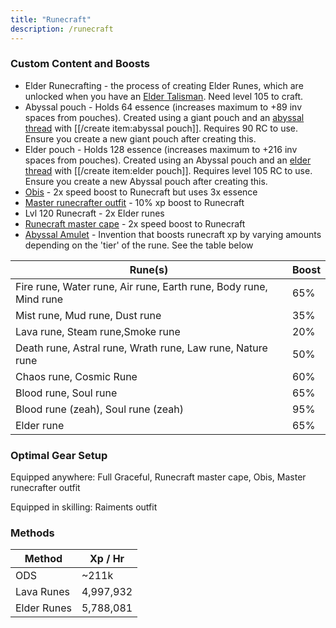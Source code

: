 ```yaml
---
title: "Runecraft"
description: /runecraft
---
```


### Custom Content and Boosts

- Elder Runecrafting - the process of creating Elder Runes, which are unlocked when you have an [Elder Talisman](../minigames/ourania-delivery-service-ods.md#ods-shop). Need level 105 to craft.
- Abyssal pouch - Holds 64 essence (increases maximum to +89 inv spaces from pouches). Created using a giant pouch and an [abyssal thread](../bso-custom-killables/demi-bosses/malygos.md#loot) with [[/create item\:abyssal pouch]]. Requires 90 RC to use. Ensure you create a new giant pouch after creating this.
- Elder pouch - Holds 128 essence (increases maximum to +216 inv spaces from pouches). Created using an Abyssal pouch and an [elder thread](../minigames/ourania-delivery-service-ods.md#ods-shop) with [[/create item\:elder pouch]]. Requires level 105 RC to use. Ensure you create a new Abyssal pouch after creating this.
- [Obis](../custom-items/pets.md#miscellaneous-pets) - 2x speed boost to Runecraft but uses 3x essence
- [Master runecrafter outfit](../minigames/ourania-delivery-service-ods.md#ods-shop) - 10% xp boost to Runecraft
- Lvl 120 Runecraft - 2x Elder runes
- [Runecraft master cape](../custom-items/equippables/#master-capes) - 2x speed boost to Runecraft
- [Abyssal Amulet](invention/#inventions) - Invention that boosts runecraft xp by varying amounts depending on the 'tier' of the rune. See the table below

| Rune(s)                                                           | Boost |
| ----------------------------------------------------------------- | ----- |
| Fire rune, Water rune, Air rune, Earth rune, Body rune, Mind rune | 65%   |
| Mist rune, Mud rune, Dust rune                                    | 35%   |
| Lava rune, Steam rune,Smoke rune                                  | 20%   |
| Death rune, Astral rune, Wrath rune, Law rune, Nature rune        | 50%   |
| Chaos rune, Cosmic Rune                                           | 60%   |
| Blood rune, Soul rune                                             | 65%   |
| Blood rune (zeah), Soul rune (zeah)                               | 95%   |
| Elder rune                                                        | 65%   |

### Optimal Gear Setup

Equipped anywhere: Full Graceful, Runecraft master cape, Obis, Master runecrafter outfit

Equipped in skilling: Raiments outfit

### Methods

| Method      | Xp / Hr   |
| ----------- | --------- |
| ODS         | ~211k     |
| Lava Runes  | 4,997,932 |
| Elder Runes | 5,788,081 |
